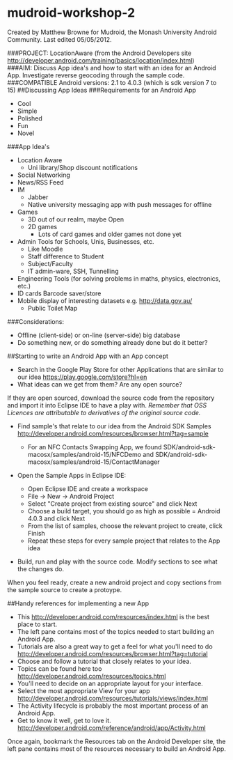 mudroid-workshop-2
==================
Created by Matthew Browne for Mudroid, the Monash University Android Community.
Last edited 05/05/2012.


###PROJECT:		LocationAware (from the Android Developers site http://developer.android.com/training/basics/location/index.html)								
###AIM: 		Discuss App idea's and how to start with an idea for an Android App. Investigate reverse geocoding through the sample code. 
###COMPATIBLE Android versions: 2.1 to 4.0.3 (which is sdk version 7 to 15)
##Discussing App Ideas
###Requirements for an Android App
- Cool
- Simple
- Polished
- Fun
- Novel

###App Idea's
- Location Aware
	- Uni library/Shop discount notifications
- Social Networking
- News/RSS Feed
- IM 
	- Jabber
	- Native university messaging app with push messages for offline
- Games
	- 3D out of our realm, maybe Open
	- 2D games 
		- Lots of card games and older games not done yet
- Admin Tools for Schools, Unis, Businesses, etc.
	- Like Moodle
	- Staff difference to Student
	- Subject/Faculty
	- IT admin-ware, SSH, Tunnelling
- Engineering Tools (for solving problems in maths, physics, electronics, etc.)
- ID cards Barcode saver/store
- Mobile display of interesting datasets e.g. http://data.gov.au/
	- Public Toilet Map

###Considerations:
- Offline (client-side) or on-line (server-side) big database
- Do something new, or do something already done but do it better?

##Starting to write an Android App with an App concept
* Search in the Google Play Store for other Applications that are similar to our idea https://play.google.com/store?hl=en
* What ideas can we get from them? Are any open source?

If they are open sourced, download the source code from the repository and import it into Eclipse IDE to have a play with.
*Remember that OSS Licences are attributable to derivatives of the original source code.*

* Find sample's that relate to our idea from the Android SDK Samples http://developer.android.com/resources/browser.html?tag=sample
	- For an NFC Contacts Swapping App, we found SDK/android-sdk-macosx/samples/android-15/NFCDemo and SDK/android-sdk-macosx/samples/android-15/ContactManager

* Open the Sample Apps in Eclipse IDE:
	- Open Eclipse IDE and create a workspace
	- File -> New -> Android Project
	- Select "Create project from existing source" and click Next
	- Choose a build target, you should go as high as possible = Android 4.0.3 and click Next
	- From the list of samples, choose the relevant project to create, click Finish
	- Repeat these steps for every sample project that relates to the App idea

* Build, run and play with the source code. Modify sections to see what the changes do.

When you feel ready, create a new android project and copy sections from the sample source to create a protoype.

##Handy references for implementing a new App
- This http://developer.android.com/resources/index.html is the best place to start.
- The left pane contains most of the topics needed to start building an Android App.
- Tutorials are also a great way to get a feel for what you'll need to do http://developer.android.com/resources/browser.html?tag=tutorial
- Choose and follow a tutorial that closely relates to your idea.
- Topics can be found here too http://developer.android.com/resources/topics.html
- You'll need to decide on an appropriate layout for your interface.
- Select the most appropriate View for your app http://developer.android.com/resources/tutorials/views/index.html
- The Activity lifecycle is probably the most important process of an Android App.
- Get to know it well, get to love it. http://developer.android.com/reference/android/app/Activity.html

Once again, bookmark the Resources tab on the Android Developer site, the left pane contains most of the resources necessary to build an Android App.
